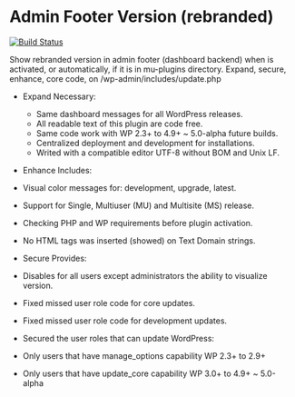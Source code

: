 # Admin Footer Version (rebranded)

[![Build Status](https://travis-ci.org/luciano-croce/admin-footer-version-rebranded.svg?branch=master)](https://travis-ci.org/luciano-croce/admin-footer-version-rebranded)

Show rebranded version in admin footer (dashboard backend) when is activated, or automatically, if it is in mu-plugins directory. Expand, secure, enhance, core code, on /wp-admin/includes/update.php

* Expand
Necessary:

  * Same dashboard messages for all WordPress releases.
  * All readable text of this plugin are code free.
  * Same code work with WP 2.3+ to 4.9+ ~ 5.0-alpha future builds.
  * Centralized deployment and development for installations.
  * Writed with a compatible editor UTF-8 without BOM and Unix LF.

* Enhance
Includes:

* Visual color messages for: development, upgrade, latest.
* Support for Single, Multiuser (MU) and Multisite (MS) release.
* Checking PHP and WP requirements before plugin activation.
* No HTML tags was inserted (showed) on Text Domain strings.

* Secure
Provides:

* Disables for all users except administrators the ability to visualize version.
* Fixed missed user role code for core updates.
* Fixed missed user role code for development updates.
* Secured the user roles that can update WordPress:
* Only users that have manage_options capability WP 2.3+ to 2.9+
* Only users that have update_core capability WP 3.0+ to 4.9+ ~ 5.0-alpha
